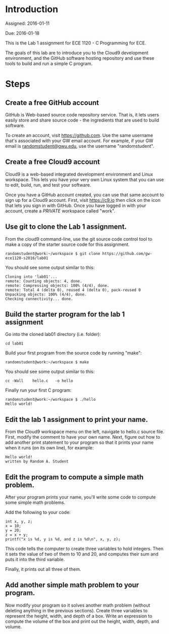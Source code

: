 # Introduction
Assigned: 2016-01-11

Due: 2016-01-18

This is the Lab 1 assignment for ECE 1120 - C Programming for ECE.

The goals of this lab are to introduce you to the Cloud9 development
environment, and the GitHub software hosting repository and use these
tools to build and run a simple C program.

# Steps

## Create a free GitHub account
GitHub is Web-based source code repository service. That is, it lets
users easily store and share source code - the ingredients that are
used to build software.

To create an account, visit https://github.com. Use the same username
that's associated with your GW email account. For example, if your
GW email is randomstudent@gwu.edu, use the username "randomstudent".

## Create a free Cloud9 account
Cloud9 is a web-based integrated development environment and Linux
workspace. This lets you have your very own Linux system that you can
use to edit, build, run, and test your software.

Once you have a GitHub account created, you can use that same account
to sign up for a Cloud9 account. First, visit https://c9.io then click
on the icon that lets you sign in with GitHub. Once you have logged in
with your account, create a *PRIVATE* workspace called "work".

## Use git to clone the Lab 1 assignment.

From the cloud9 command-line, use the git source code control tool to
make a copy of the starter source code for this assignment.

```
randomstudent@work:~/workspace $ git clone https://github.com/gw-ece1120-s2016/lab01
```

You should see some output similar to this:
```
Cloning into 'lab01'...
remote: Counting objects: 4, done.
remote: Compressing objects: 100% (4/4), done.
remote: Total 4 (delta 0), reused 4 (delta 0), pack-reused 0
Unpacking objects: 100% (4/4), done.
Checking connectivity... done.
```

## Build the starter program for the lab 1 assignment

Go into the cloned lab01 directory (i.e. folder):

```
cd lab01
```

Build your first program from the source code by running "make":

```
randomstudent@work:~/workspace $ make
```

You should see some output similar to this:
```
cc -Wall    hello.c   -o hello
```

Finally run your first C program:
```
randomstudent@work:~/workspace $ ./hello
Hello world!
```

## Edit the lab 1 assignment to print your name.
From the Cloud9 workspace menu on the left, navigate to hello.c source
file. First, modify the comment to have your own name. Next, figure
out how to add another print statement to your program so that it
prints your name when it runs (on its own line), for example:

```
Hello world!
written by Random A. Student

```

## Edit the program to compute a simple math problem.

After your program prints your name, you'll write some code to compute
some simple math problems.

Add the following to your code:
```
int x, y, z;
x = 10;
y = 20;
z = x + y;
printf("x is %d, y is %d, and z is %d\n", x, y, z);
```

This code tells the computer to create three variables to hold
integers. Then it sets the value of two of them to 10 and 20, and
computes their sum and puts it into the third variable.

Finally, it prints out all three of them.

## Add another simple math problem to your program.

Now modify your program so it solves another math problem (without
deleting anything in the previous sections). Create three variables to
represent the height, width, and depth of a box. Write an expression
to compute the volume of the box and print out the height, width,
depth, and volume.



